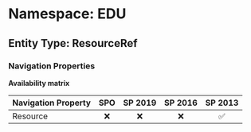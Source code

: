 # Namespace: EDU

## Entity Type: ResourceRef

### Navigation Properties

**Availability matrix**

Navigation Property | SPO | SP 2019 | SP 2016 | SP 2013
----------|:---:|:-------:|:-------:|:-------:
Resource | ❌ | ❌ | ❌ | ✅